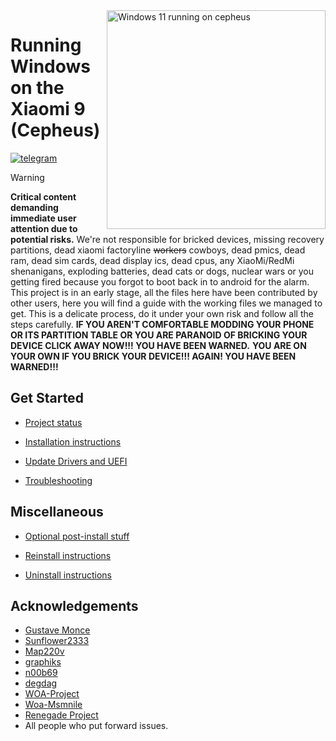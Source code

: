 <img align="right" src="https://cdn.discordapp.com/attachments/546427343045132298/1205180951454552135/cepheusnew.webp" width="350" alt="Windows 11 running on cepheus">

# Running Windows on the Xiaomi 9 (Cepheus)

[![telegram](https://img.shields.io/badge/chat-telegram-brightgreen.svg?logo=telegram&style=flat-square)](https://t.me/WinOnMi9)

> [!WARNING]
> **Critical content demanding immediate user attention due to potential risks.**
> We're not responsible for bricked devices, missing recovery partitions, dead xiaomi factoryline ~~workers~~ cowboys, dead pmics, dead ram, dead sim cards, dead display ics, dead cpus, any XiaoMi/RedMi shenanigans, exploding batteries, dead cats or dogs, nuclear wars or you getting fired because you forgot to boot back in to android for the alarm.
> This project is in an early stage, all the files here have been contributed by other users, here you will find a guide with the working files we managed to get. This is a delicate process, do it under your own risk and follow all the steps carefully.
> **IF YOU AREN'T COMFORTABLE MODDING YOUR PHONE OR ITS PARTITION TABLE OR YOU ARE PARANOID OF BRICKING YOUR DEVICE CLICK AWAY NOW!!! YOU HAVE BEEN WARNED.**
> **YOU ARE ON YOUR OWN IF YOU BRICK YOUR DEVICE!!! AGAIN! YOU HAVE BEEN WARNED!!!**


## Get Started

* [Project status](https://github.com/qaz6750/XiaoMi9-Drivers/blob/main/Status.md)

* [Installation instructions](guide/install-1.md)

* [Update Drivers and UEFI](guide/update.md)

* [Troubleshooting](guide/troubleshooting.md)

## Miscellaneous

* [Optional post-install stuff](guide/postinstall.md)

* [Reinstall instructions](guide/reinstall.md)

* [Uninstall instructions](guide/uninstall.md)

## Acknowledgements
  * [Gustave Monce](https://github.com/gus33000)
  * [Sunflower2333](https://github.com/sunflower2333)
  * [Map220v](https://github.com/map220v)
  * [graphiks](https://github.com/graphiks)
  * [n00b69](https://github.com/n00b69)
  * [degdag](https://github.com/degdag)
  * [WOA-Project](https://github.com/WOA-Project)
  * [Woa-Msmnile](https://github.com/woa-msmnile)
  * [Renegade Project](https://github.com/edk2-porting)
  * All people who put forward issues.
